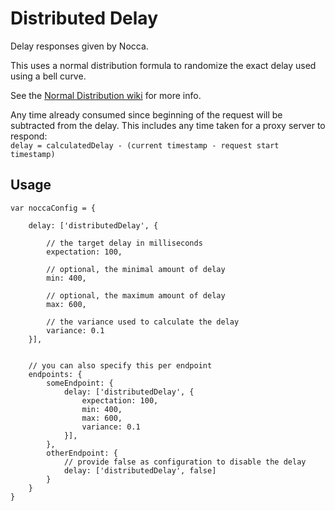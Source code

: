 # Distributed Delay

Delay responses given by Nocca.

This uses a normal distribution formula to randomize the exact delay used using a bell curve.

See the [Normal Distribution wiki](https://en.wikipedia.org/wiki/Normal_distribution) for more info.

Any time already consumed since beginning of the request will be subtracted from the delay. This includes any time
taken for a proxy server to respond:  
```delay = calculatedDelay - (current timestamp - request start timestamp)```

## Usage

```
var noccaConfig = {

    delay: ['distributedDelay', {
    
        // the target delay in milliseconds
        expectation: 100,
        
        // optional, the minimal amount of delay
        min: 400,
        
        // optional, the maximum amount of delay
        max: 600,
        
        // the variance used to calculate the delay
        variance: 0.1
    }],
    
    
    // you can also specify this per endpoint
    endpoints: {
        someEndpoint: {
            delay: ['distributedDelay', {
                expectation: 100,
                min: 400,
                max: 600,
                variance: 0.1
            }],
        },
        otherEndpoint: {
            // provide false as configuration to disable the delay
            delay: ['distributedDelay', false]
        }
    }
}
```
